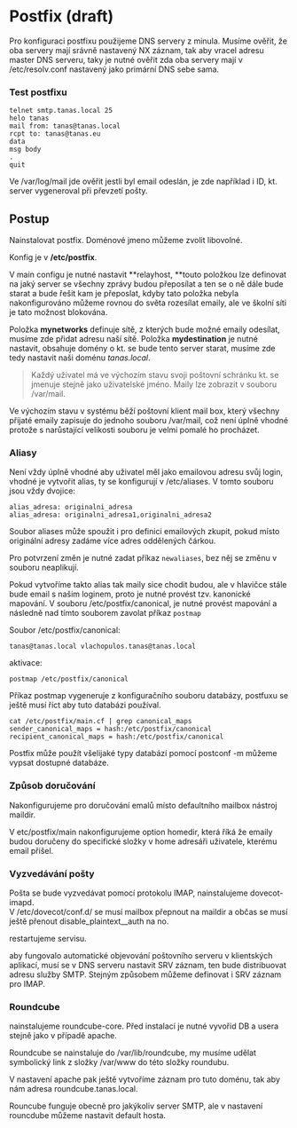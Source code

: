 # Postfix \(draft\)

Pro konfiguraci postfixu použijeme DNS servery z minula. Musíme ověřit, že oba servery mají srávně nastavený NX záznam, tak aby vracel adresu master DNS serveru, taky je nutné ověřit zda oba servery mají v /etc/resolv.conf nastavený jako primární DNS sebe sama.

### Test postfixu

```text
telnet smtp.tanas.local 25
helo tanas
mail from: tanas@tanas.local
rcpt to: tanas@tanas.eu
data
msg body
.
quit
```

Ve /var/log/mail jde ověřit jestli byl email odeslán, je zde například i ID, kt. server vygeneroval při převzetí pošty.

## Postup

Nainstalovat postfix. Doménové jmeno můžeme zvolit libovolné.

Konfig je v **/etc/postfix**.

V main configu je nutné nastavit **relayhost, **touto položkou lze definovat na jaký server se všechny zprávy budou přeposílat a ten se o ně dále bude starat a bude řešit kam je přeposlat, kdyby tato položka nebyla nakonfigurováno můžeme rovnou do světa rozesílat emaily, ale ve školní síti je tato možnost blokována.

Položka **mynetworks** definuje sítě, z kterých bude možné emaily odesílat, musíme zde přidat adresu naší sítě. Položka **mydestination** je nutné nastavit, obsahuje domény o kt. se bude tento server starat, musíme zde tedy nastavit naši doménu _tanas.local_.

> Každý uživatel má ve výchozím stavu svoji poštovní schránku kt. se jmenuje stejně jako uživatelské jméno. Maily lze zobrazit v souboru /var/mail.

Ve výchozím stavu v systému běží poštovní klient mail box, který všechny přijaté emaily zapisuje do jednoho souboru /var/mail, což není úplně vhodné protože s narůstající velikosti souboru je velmi pomalé ho procházet.

### Aliasy

Není vždy úplně vhodné aby uživatel měl jako emailovou adresu svůj login, vhodné je vytvořit alias, ty se konfigurují v /etc/aliases. V tomto souboru jsou vždy dvojice:

```text
alias_adresa: originalni_adresa
alias_adresa: originalni_adresa1,originalni_adresa2
```

Soubor aliases může spoužit i pro definici emailových zkupit, pokud místo originální adresy zadáme více adres oddělených čárkou.

Pro potvrzení změn je nutné zadat příkaz `newaliases`, bez něj se změnu v souboru neaplikují.

Pokud vytvoříme takto alias tak maily sice chodit budou, ale v hlavičce stále bude email s našim loginem, proto je nutné provést tzv. kanonické mapování. V souboru /etc/postfix/canonical, je nutné provést mapování a následně nad tímto souborem zavolat příkaz `postmap`

Soubor /etc/postfix/canonical:

```text
tanas@tanas.local vlachopulos.tanas@tanas.local
```

aktivace:

```text
postmap /etc/postfix/canonical
```

Příkaz postmap vygeneruje z konfiguračního souboru databázy, postfuxu se ještě musí říct aby tuto databázi používal.

```text
cat /etc/postfix/main.cf | grep canonical_maps
sender_canonical_maps = hash:/etc/postfix/canonical
recipient_canonical_maps = hash:/etc/postfix/canonical
```

Postfix může použít všelijaké typy databází pomocí postconf -m můžeme vypsat dostupné databáze.

### Způsob doručování

Nakonfigurujeme pro doručování emalů místo defaultního mailbox nástroj maildir.

V etc/postfix/main nakonfigurujeme option homedir, která říká že emaily budou doručeny do specifické složky v home adresáři uživatele, kterému email přišel.

### Vyzvedávání pošty

Pošta se bude vyzvedávat pomocí protokolu IMAP, nainstalujeme dovecot-imapd.  
V /etc/dovecot/conf.d/ se musí mailbox přepnout na maildir a občas se musí ještě přenout disable_plaintext_\_auth na no.

restartujeme servisu.

aby fungovalo automatické objevování poštovního serveru v klientských aplikací, musí se v DNS serveru nastavit SRV záznam, ten bude distribuovat adresu služby SMTP. Stejným způsobem můžeme definovat i SRV záznam pro IMAP.

### Roundcube

nainstalujeme roundcube-core. Před instalací je nutné vyvořid DB a usera stejně jako v případě apache.

Roundcube se nainstaluje do /var/lib/roundcube, my musíme udělat symbolický link z složky /var/www do této složky roundubu.

V nastavení apache pak ještě vytvoříme záznam pro tuto doménu, tak aby nám adresa roundcube.tanas.local.

Rouncube funguje obecně pro jakýkoliv server SMTP, ale v nastavení rouncdube můžeme nastavit default hosta.

